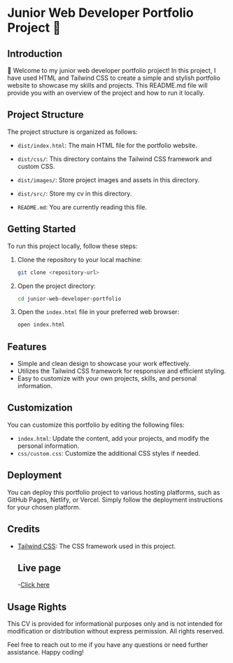 # Junior Web Developer Portfolio Project 🚀️

## Introduction

👋️ Welcome to my junior web developer portfolio project! In this project, I have used HTML and Tailwind CSS to create a simple and stylish portfolio website to showcase my skills and projects. This README.md file will provide you with an overview of the project and how to run it locally.

## Project Structure

The project structure is organized as follows:

- `dist/index.html`: The main HTML file for the portfolio website.
- `dist/css/`: This directory contains the Tailwind CSS framework and custom CSS.
- `dist/images/`: Store project images and assets in this directory.
- `dist/src/`: Store my cv in this directory.

- `README.md`: You are currently reading this file.

## Getting Started

To run this project locally, follow these steps:

1. Clone the repository to your local machine:

   ```bash
   git clone <repository-url>
   ```

2. Open the project directory:

   ```bash
   cd junior-web-developer-portfolio
   ```

3. Open the `index.html` file in your preferred web browser:

   ```bash
   open index.html
   ```

## Features

- Simple and clean design to showcase your work effectively.
- Utilizes the Tailwind CSS framework for responsive and efficient styling.
- Easy to customize with your own projects, skills, and personal information.

## Customization

You can customize this portfolio by editing the following files:

- `index.html`: Update the content, add your projects, and modify the personal information.
- `css/custom.css`: Customize the additional CSS styles if needed.

## Deployment

You can deploy this portfolio project to various hosting platforms, such as GitHub Pages, Netlify, or Vercel. Simply follow the deployment instructions for your chosen platform.

## Credits

- [Tailwind CSS](https://tailwindcss.com/): The CSS framework used in this project.

  ## Live page
  -[Click here](https://myportfolio-katesarant.netlify.app/)

## Usage Rights

This CV is provided for informational purposes only and is not intended for modification or distribution without express permission. All rights reserved.


Feel free to reach out to me if you have any questions or need further assistance. Happy coding!
